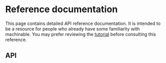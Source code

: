 # Reference documentation

This page contains detailed API reference documentation. It is intended to be a resource for people who already have some familiarity with machinable. You may prefer reviewing the [tutorial](../tutorial/essentials/project-structure.md) before consulting this reference.

## API

<script setup>
import ApiExplorer from '../.vitepress/components/ApiExplorer.vue'
</script>

<ApiExplorer />
